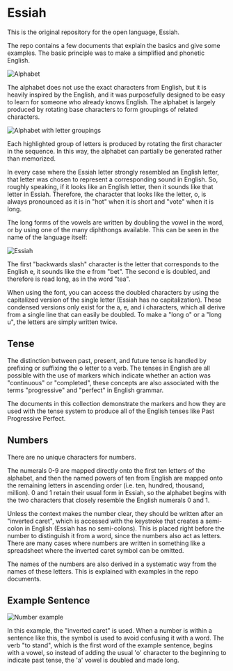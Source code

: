 # Essiah

This is the original repository for the open language, Essiah.

The repo contains a few documents that explain the basics and give some examples. The basic principle was to make a simplified and phonetic English.

![Alphabet](/media/alphabet.png?raw=true)

The alphabet does not use the exact characters from English, but it is heavily inspired by the English, and it was purposefully designed to be easy to learn for someone who already knows English. The alphabet is largely produced by rotating base characters to form groupings of related characters.

![Alphabet with letter groupings](/media/alphabet-with-letter-groupings.png?raw=true)

Each highlighted group of letters is produced by rotating the first character in the sequence. In this way, the alphabet can partially be generated rather than memorized. 

In every case where the Essiah letter strongly resembled an English letter, that letter was chosen to represent a corresponding sound in English. So, roughly speaking, if it looks like an English letter, then it sounds like that letter in Essiah. Therefore, the character that looks like the letter, o, is always pronounced as it is in "hot" when it is short and "vote" when it is long.

The long forms of the vowels are written by doubling the vowel in the word, or by using one of the many diphthongs available. This can be seen in the name of the language itself:

![Essiah](/media/essiah.png?raw=true)

The first "backwards slash" character is the letter that corresponds to the English e, it sounds like the e from "bet". The second e is doubled, and therefore is read long, as in the word "tea". 

When using the font, you can access the doubled characters by using the capitalized version of the single letter (Essiah has no capitalization). These condensed versions only exist for the a, e, and i characters, which all derive from a single line that can easily be doubled. To make a "long o" or a "long u", the letters are simply written twice.

## Tense

The distinction between past, present, and future tense is handled by prefixing or suffixing the o letter to a verb. The tenses in English are all possible with the use of markers which indicate whether an action was "continuous" or "completed", these concepts are also associated with the terms "progressive" and "perfect" in English grammar. 

The documents in this collection demonstrate the markers and how they are used with the tense system to produce all of the English tenses like Past Progressive Perfect.

## Numbers

There are no unique characters for numbers. 

The numerals 0-9 are mapped directly onto the first ten letters of the alphabet, and then the named powers of ten from English are mapped onto the remaining letters in ascending order (i.e. ten, hundred, thousand, million). 0 and 1 retain their usual form in Essiah, so the alphabet begins with the two characters that closely resemble the English numerals 0 and 1. 

Unless the context makes the number clear, they should be written after an "inverted caret", which is accessed with the keystroke that creates a semi-colon in English (Essiah has no semi-colons). This is placed right before the number to distinguish it from a word, since the numbers also act as letters. There are many cases where numbers are written in something like a spreadsheet where the inverted caret symbol can be omitted.

The names of the numbers are also derived in a systematic way from the names of these letters. This is explained with examples in the repo documents.

## Example Sentence

![Number example](/media/number-example.png)

In this example, the "inverted caret" is used. When a number is within a sentence like this, the symbol is used to avoid confusing it with a word. The verb "to stand", which is the first word of the example sentence, begins with a vowel, so instead of adding the usual 'o' character to the beginning to indicate past tense, the 'a' vowel is doubled and made long.
